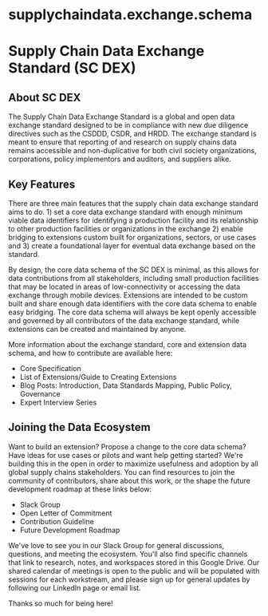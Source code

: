 # supplychaindata.exchange.schema
<h1>Supply Chain Data Exchange Standard (SC DEX) </h1>

<h2>About SC DEX</h2>
<p>The Supply Chain Data Exchange Standard is a global and open data exchange standard designed to be in compliance with new due diligence directives such as the CSDDD, CSDR, and HRDD. The exchange standard is meant to ensure that reporting of and research on supply chains data remains accessible and non-duplicative for both civil society organizations, corporations, policy implementors and auditors, and suppliers alike.</p>

<h2>Key Features</h2>
<p>There are three main features that the supply chain data exchange standard aims to do. 1) set a core data exchange standard with enough minimum viable data identifiers for identifying a production facility and its relationship to other production facilities or organizations in the exchange 2) enable bridging to extensions custom built for organizations, sectors, or use cases and 3) create a foundational layer for eventual data exchange based on the standard.</p>

<p>By design, the core data schema of the SC DEX is minimal, as this allows for data contributions from all stakeholders, including small production facilities that may be located in areas of low-connectivity or accessing the data exchange through mobile devices. Extensions are intended to be custom built and share enough data identifiers with the core data schema to enable easy bridging. The core data schema will always be kept openly accessible and governed by all contributors of the data exchange standard, while extensions can be created and maintained by anyone.</p>

<p>More information about the exchange standard, core and extension data schema, and how to contribute are available here:</p>

<ul>
  <li>Core Specification</li>
  <li>List of Extensions/Guide to Creating Extensions</li>
  <li>Blog Posts: Introduction, Data Standards Mapping, Public Policy, Governance</li>
  <li>Expert Interview Series</li>
</ul>

<h2>Joining the Data Ecosystem</h2>
<p>Want to build an extension? Propose a change to the core data schema? Have ideas for use cases or pilots and want help getting started? We're building this in the open in order to maximize usefulness and adoption by all global supply chains stakeholders. You can find resources to join the community of contributors, share about this work, or the shape the future development roadmap at these links below:</p>

<ul>
  <li>Slack Group</li>
  <li>Open Letter of Commitment</li>
  <li>Contribution Guideline</li>
  <li>Future Development Roadmap</li>
</ul>

<p>We've love to see you in our Slack Group for general discussions, questions, and meeting the ecosystem. You'll also find specific channels that link to research, notes, and workspaces stored in this Google Drive. Our shared calendar of meetings is open to the public and will be populated with sessions for each workstream, and please sign up for general updates by following our LinkedIn page or email list.</p>

<p>Thanks so much for being here!</p>
